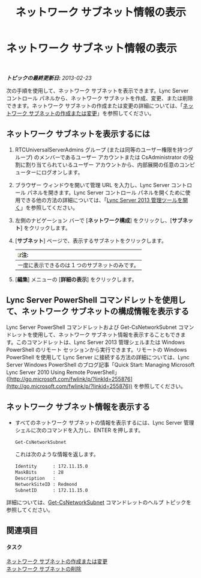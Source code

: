 ﻿---
title: ネットワーク サブネット情報の表示
TOCTitle: ネットワーク サブネット情報の表示
ms:assetid: 46f165f2-efe3-4cc1-9fee-a78b7f2ed41e
ms:mtpsurl: https://technet.microsoft.com/ja-jp/library/JJ688044(v=OCS.15)
ms:contentKeyID: 49886938
ms.date: 05/19/2016
mtps_version: v=OCS.15
ms.translationtype: HT
---

# ネットワーク サブネット情報の表示

 

_**トピックの最終更新日:** 2013-02-23_

次の手順を使用して、ネットワーク サブネットを表示できます。Lync Server コントロール パネルから、ネットワーク サブネットを作成、変更、または削除できます。ネットワーク サブネットの作成または変更の詳細については、「[ネットワーク サブネットの作成または変更](lync-server-2013-create-or-modify-network-subnets.md)」を参照してください。

## ネットワーク サブネットを表示するには

1.  RTCUniversalServerAdmins グループ (または同等のユーザー権限を持つグループ) のメンバーであるユーザー アカウントまたは CsAdministrator の役割に割り当てられているユーザー アカウントから、内部展開の任意のコンピューターにログオンします。

2.  ブラウザー ウィンドウを開いて管理 URL を入力し、Lync Server コントロール パネルを開きます。Lync Server コントロール パネルを開くために使用できる他の方法の詳細については、「[Lync Server 2013 管理ツールを開く](lync-server-2013-open-lync-server-administrative-tools.md)」を参照してください。

3.  左側のナビゲーション バーで \[**ネットワーク構成**\] をクリックし、\[**サブネット**\] をクリックします。

4.  \[**サブネット**\] ページで、表示するサブネットをクリックします。
    
    <table>
    <thead>
    <tr class="header">
    <th><img src="images/Gg412781.note(OCS.15).gif" title="note" alt="note" />注:</th>
    </tr>
    </thead>
    <tbody>
    <tr class="odd">
    <td>一度に表示できるのは 1 つのサブネットのみです。</td>
    </tr>
    </tbody>
    </table>


5.  \[**編集**\] メニューの \[**詳細の表示**\] をクリックします。

## Lync Server PowerShell コマンドレットを使用して、ネットワーク サブネットの構成情報を表示する

Lync Server PowerShell コマンドレットおよび Get-CsNetworkSubnet コマンドレットを使用して、ネットワーク サブネット情報を表示することもできます。このコマンドレットは、Lync Server 2013 管理シェルまたは Windows PowerShell のリモート セッションから実行できます。リモートの Windows PowerShell を使用して Lync Server に接続する方法の詳細については、Lync Server Windows PowerShell のブログ記事「Quick Start: Managing Microsoft Lync Server 2010 Using Remote PowerShell」 ([http://go.microsoft.com/fwlink/p/?linkId=255876](http://go.microsoft.com/fwlink/p/?linkid=255876)) を参照してください。

## ネットワーク サブネット情報を表示する

  - すべてのネットワーク サブネットの情報を表示するには、Lync Server 管理シェルに次のコマンドを入力し、ENTER を押します。
    
        Get-CsNetworkSubnet
    
    これは次のような情報を返します。
    
        Identity      : 172.11.15.0
        MaskBits      : 28
        Description   :
        NetworkSiteID : Redmond
        SubnetID      : 172.11.15.0

詳細については、[Get-CsNetworkSubnet](https://docs.microsoft.com/en-us/powershell/module/skype/Get-CsNetworkSubnet) コマンドレットのヘルプ トピックを参照してください。

## 関連項目

#### タスク

[ネットワーク サブネットの作成または変更](lync-server-2013-create-or-modify-network-subnets.md)  
[ネットワーク サブネットの削除](lync-server-2013-deleting-network-subnets.md)

